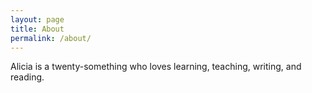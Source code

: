 ```yaml
---
layout: page
title: About
permalink: /about/
---
```


Alicia is a twenty-something who loves learning, teaching, writing, and reading. 